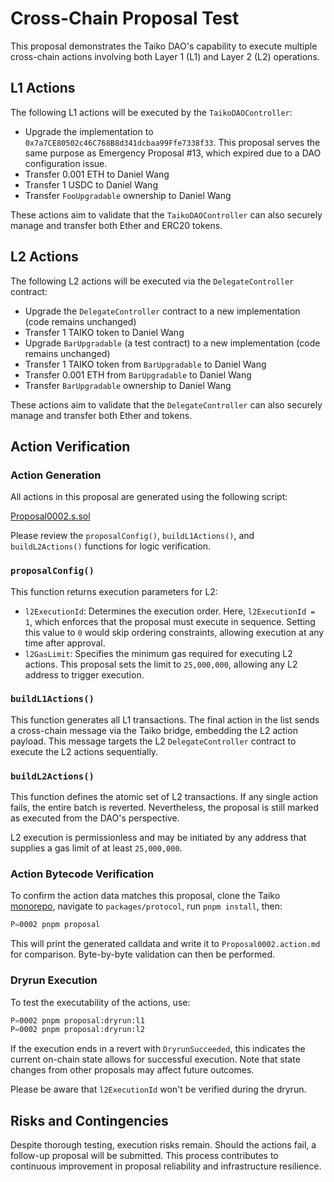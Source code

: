# Cross-Chain Proposal Test

This proposal demonstrates the Taiko DAO's capability to execute multiple cross-chain actions involving both Layer 1 (L1) and Layer 2 (L2) operations.

## L1 Actions

The following L1 actions will be executed by the `TaikoDAOController`:

- Upgrade the implementation to `0x7a7CE80502c46C768B8d341dcbaa99Ffe7338f33`. This proposal serves the same purpose as Emergency Proposal #13, which expired due to a DAO configuration issue.
- Transfer 0.001 ETH to Daniel Wang
- Transfer 1 USDC to Daniel Wang
- Transfer `FooUpgradable` ownership to Daniel Wang

These actions aim to validate that the `TaikoDAOController` can also securely manage and transfer both Ether and ERC20 tokens.

## L2 Actions

The following L2 actions will be executed via the `DelegateController` contract:

- Upgrade the `DelegateController` contract to a new implementation (code remains unchanged)
- Transfer 1 TAIKO token to Daniel Wang
- Upgrade `BarUpgradable` (a test contract) to a new implementation (code remains unchanged)
- Transfer 1 TAIKO token from `BarUpgradable` to Daniel Wang
- Transfer 0.001 ETH from `BarUpgradable` to Daniel Wang
- Transfer `BarUpgradable` ownership to Daniel Wang

These actions aim to validate that the `DelegateController` can also securely manage and transfer both Ether and tokens.

## Action Verification

### Action Generation

All actions in this proposal are generated using the following script:

[Proposal0002.s.sol](https://github.com/taikoxyz/taiko-mono/blob/main/packages/protocol/script/layer1/proposals/Proposal0002.s.sol)

Please review the `proposalConfig()`, `buildL1Actions()`, and `buildL2Actions()` functions for logic verification.

### `proposalConfig()`

This function returns execution parameters for L2:

- `l2ExecutionId`: Determines the execution order. Here, `l2ExecutionId = 1`, which enforces that the proposal must execute in sequence. Setting this value to `0` would skip ordering constraints, allowing execution at any time after approval.
- `l2GasLimit`: Specifies the minimum gas required for executing L2 actions. This proposal sets the limit to `25,000,000`, allowing any L2 address to trigger execution.

### `buildL1Actions()`

This function generates all L1 transactions. The final action in the list sends a cross-chain message via the Taiko bridge, embedding the L2 action payload. This message targets the L2 `DelegateController` contract to execute the L2 actions sequentially.

### `buildL2Actions()`

This function defines the atomic set of L2 transactions. If any single action fails, the entire batch is reverted. Nevertheless, the proposal is still marked as executed from the DAO's perspective.

L2 execution is permissionless and may be initiated by any address that supplies a gas limit of at least `25,000,000`.

### Action Bytecode Verification

To confirm the action data matches this proposal, clone the Taiko [monorepo](https://github.com/taikoxyz/taiko-mono), navigate to `packages/protocol`, run `pnpm install`, then:

```bash
P=0002 pnpm proposal
```

This will print the generated calldata and write it to `Proposal0002.action.md` for comparison. Byte-by-byte validation can then be performed.

### Dryrun Execution

To test the executability of the actions, use:

```bash
P=0002 pnpm proposal:dryrun:l1
P=0002 pnpm proposal:dryrun:l2
```

If the execution ends in a revert with `DryrunSucceeded`, this indicates the current on-chain state allows for successful execution. Note that state changes from other proposals may affect future outcomes.

Please be aware that `l2ExecutionId` won't be verified during the dryrun.

## Risks and Contingencies

Despite thorough testing, execution risks remain. Should the actions fail, a follow-up proposal will be submitted. This process contributes to continuous improvement in proposal reliability and infrastructure resilience.
